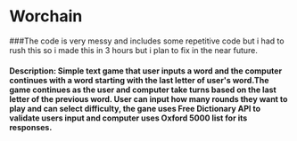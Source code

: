 # Worchain
###The code is very messy and includes some repetitive code but i had to rush this so i made this in 3 hours but i plan to fix in the near future.

#### Description: Simple text game that user inputs a word and the computer continues with a word starting with the last letter of user's word.The game continues as the user and computer take turns based on the last letter of the previous word. User can input how many rounds they want to play and can select difficulty, the gane uses Free Dictionary API to validate users input and computer uses Oxford 5000 list for its responses. 


